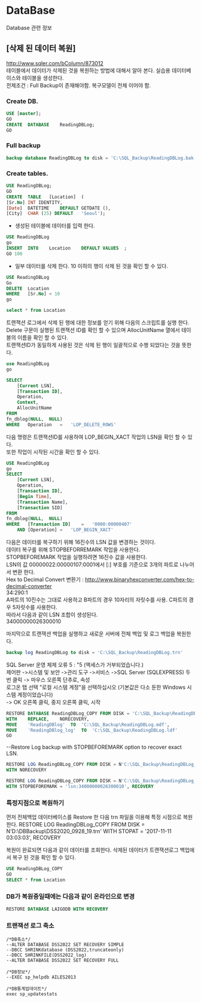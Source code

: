 # DataBase
Database 관련 정보


## [삭제 된 데이터 복원]  
http://www.sqler.com/bColumn/873012  
테이블에서 데이터가 삭제된 것을 복원하는 방법에 대해서 알아 본다. 실습용 데이터베이스와 테이블을 생성한다.  
전제조건 : Full Backup이 존재해야함. 복구모델이 전체 이어야 함.  

### Create DB.
```sql
USE	[master];  
GO
CREATE	DATABASE	ReadingDBLog;
GO
```

### Full backup  
```sql
backup database ReadingDBLog to disk = 'C:\SQL_Backup\ReadingDBLog.bak'  
```
  
### Create tables.  
```sql
USE	ReadingDBLog;
GO
CREATE	TABLE	[Location]	(
[Sr.No]	INT	IDENTITY,
[Date]	DATETIME	DEFAULT	GETDATE	(),
[City]	CHAR (25) DEFAULT	'Seoul');
```

- 생성된 테이블에 데이터를 입력 한다.  
```sql
USE	ReadingDBLog
go
INSERT	INTO	Location	DEFAULT	VALUES	;
GO 100
```

- 일부 데이터를 삭제 한다. 10 이하의 행이 삭제 된 것을 확인 할 수 있다.  
```sql
USE	ReadingDBLog
Go
DELETE	Location
WHERE	[Sr.No]	< 10
go

select * from Location
```


트랜잭션 로그에서 삭제 된 행에 대한 정보를 얻기 위해 다음의 스크립트를 실행 한다.   
Delete 구문이 실행된 트랜잭션 ID를 확인 할 수 있으며 AllocUnitName 열에서 테이블의 이름을 확인 할 수 있다.   
트랜잭션ID가 동일하게 사용된 것은 삭제 된 행이 일괄적으로 수행 되었다는 것을 뜻한다.  
  
```sql
use	ReadingDBLog
go

SELECT
    [Current LSN],
    [Transaction ID],
    Operation,
    Context,
    AllocUnitName
FROM
fn_dblog(NULL,	NULL)
WHERE	Operation	=	'LOP_DELETE_ROWS'
```


다음 명령은 트랜잭션ID를 사용하여 LOP_BEGIN_XACT 작업의 LSN을 확인 할 수 있다.     
또한 작업이 시작된 시간을 확인 할 수 있다.  

```sql
USE	ReadingDBLog
go
SELECT
    [Current LSN],
    Operation,
    [Transaction ID],
    [Begin Time],
    [Transaction Name],
    [Transaction SID]
FROM
fn_dblog(NULL,	NULL)
WHERE	[Transaction ID]	=	'0000:00000407'
    AND	[Operation]	=	'LOP_BEGIN_XACT'
```


다음은 데이터를 복구하기 위해 16진수의 LSN 값을 변경하는 것이다.   
데이터 복구를 위해 STOPBEFORREMARK 작업을 사용한다.   
STOPBEFOREMARK 작업을 실행하려면 16진수 값을 사용한다.  
LSN의 값 00000022:00000107:0001에서 [:] 부호를 기준으로 3개의 파트로 나누어서 변환 한다.  
Hex to Decimal Convert 변환기 : http://www.binaryhexconverter.com/hex-to-decimal-converter  
34:290:1  
A파트의 10진수는 그대로 사용하고 B파트의 경우 10자리의 자릿수를 사용. C파트의 경우 5자릿수를 사용한다.   
따라서 다음과 같이 LSN 조합이 생성된다.  
34000000026300010  
  
  
마지막으로 트랜잭션 백업을 실행하고 새로운 서버에 전체 백업 및 로그 백업을 복원한다.  

```sql
backup log ReadingDBLog	to disk = 'C:\SQL_Backup\ReadingDBLog.trn'
```
  
  
SQL Server 운영 체제 오류 5 : "5 (액세스가 거부되었습니다.)   
제어판 ->시스템 및 보안 ->관리 도구 ->서비스 ->SQL Server (SQLEXPRESS) 두 번 클릭 -> 마우스 오른쪽 단추로, 속성   
로그온 탭 선택 "로컬 시스템 계정"을 선택하십시오 (기본값은 다소 둔한 Windows 시스템 계정이었습니다)   
-> OK 오른쪽 클릭, 중지 오른쪽 클릭, 시작   

```sql
RESTORE	DATABASE ReadingDBLog_COPY FROM	DISK = 'C:\SQL_Backup\ReadingDBLog.bak'
WITH	REPLACE,	NORECOVERY,
MOVE	'ReadingDBlog'	TO	'C:\SQL_Backup\ReadingDBLog.mdf',
MOVE	'ReadingDBlog_log'	TO	'C:\SQL_Backup\ReadingDBLog.ldf'
GO
```

--Restore Log backup with STOPBEFOREMARK option to recover exact LSN.
```sql
RESTORE	LOG	ReadingDBLog_COPY FROM DISK	= N'C:\SQL_Backup\ReadingDBLog_1.trn'
WITH NORECOVERY

RESTORE	LOG	ReadingDBLog_COPY FROM DISK	= N'C:\SQL_Backup\ReadingDBLog_2.trn'
WITH STOPBEFOREMARK	= 'lsn:34000000026300010', RECOVERY
```

### 특정지점으로 복원하기  
먼저 전체백업 데이터베이스를 Restore 한 다음 trn 파일을 이용해 특정 시점으로 복원한다.
RESTORE	LOG	ReadingDBLog_COPY FROM DISK	= N'D:\DBBackup\DSS2020_0928_19.trn'
WITH STOPAT = '2017-11-11 03:03:03', RECOVERY


복원이 완료되면 다음과 같이 데이터를 조회한다. 삭제된 데이터가 트랜잭션로그 백업에서 복구 된 것을 확인 할 수 있다.  

```sql
USE	ReadingDBLog_COPY
GO
SELECT * from Location
```
### DB가 복원중일때에는 다음과 같이 온라인으로 변경
```sql
RESTORE DATABASE LAIGODB WITH RECOVERY
```


### 트랜잭션 로그 축소
```dbcc
/*DB축소*/
--ALTER DATABASE DSS2022 SET RECOVERY SIMPLE   
--DBCC SHRINKdatabase (DSS2022,truncateonly)  
--DBCC SHRINKFILE(DSS2022_log)  
--ALTER DATABASE DSS2022 SET RECOVERY FULL   

/*DB정보*/  
--EXEC sp_helpdb AILES2013  

/*DB통계업데이트*/
exec sp_updatestats
```
